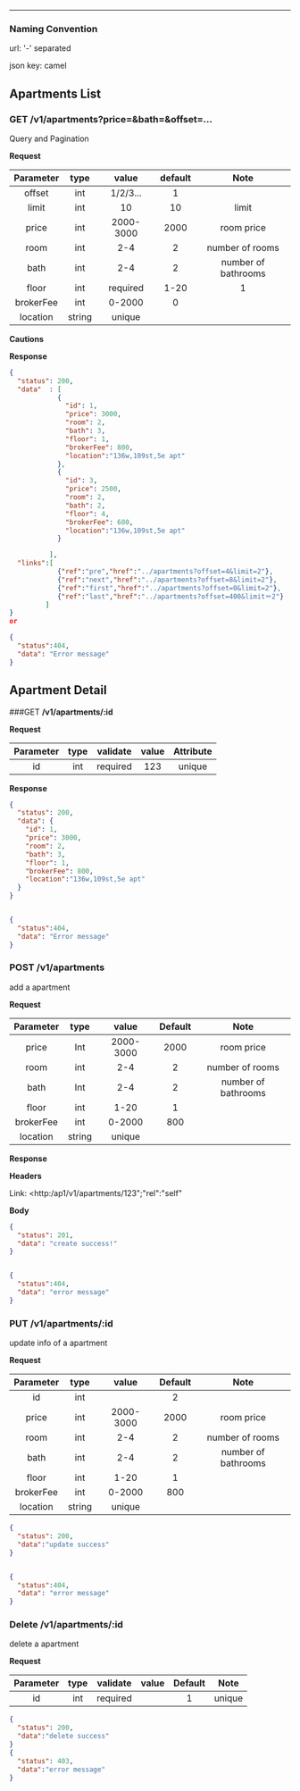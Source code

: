 ------------

### Naming Convention

url: '-' separated

json key: camel

Apartments List
---------------

### GET **/v1/apartments?price=&bath=&offset=...**

Query and Pagination

**Request**

| Parameter  | type   | value   | default|    Note |
|:----------:|:------:|:-------:|:------:|:--------:|
|   offset |  int    |  1/2/3...|    1   |          |
|   limit  |  int    |     10   |    10  |  limit     |
|price     |  int    | 2000-3000| 2000   |  room price |
|room      |  int    | 2-4      | 2      | number of rooms|
|bath      |  int    |2-4       | 2      | number of bathrooms|
|floor     |  int    | required | 1-20   |  1  |
|brokerFee |	int	   |	 0-2000	| 0|||
|location     |  string    | unique |    |    |
**Cautions**

**Response**

```json
{
  "status": 200,
  "data"  : [
            {
              "id": 1,
              "price": 3000,
              "room": 2,
              "bath": 3,
              "floor": 1,
              "brokerFee": 800,
              "location":"136w,109st,5e apt"
            },
            {
              "id": 3,
              "price": 2500,
              "room": 2,
              "bath": 2,
              "floor": 4,
              "brokerFee": 600,
              "location":"136w,109st,5e apt"
            }

          ],
  "links":[
            {"ref":"pre","href":"../apartments?offset=4&limit=2"},
            {"ref":"next","href":"../apartments?offset=8&limit=2"},
            {"ref":"first","href":"../apartments?offset=0&limit=2"},
            {"ref":"last","href":"../apartments?offset=400&limit＝2"}
         ]
}
or

{
  "status":404,
  "data": "Error message"
}

```

Apartment Detail
----------------

###GET **/v1/apartments/:id**


**Request**

| Parameter | type | validate | value | Attribute |
|:---------:|:----:|:--------:|:-----:|:---------:|
|   id   | int  | required |   123 |  unique   |

**Response**

```json
{
  "status": 200,
  "data": {
    "id": 1,
    "price": 3000,
    "room": 2,
    "bath": 3,
    "floor": 1,
    "brokerFee": 800,
    "location":"136w,109st,5e apt"
  }
}


{
  "status":404,
  "data": "Error message"
}
```

### POST **/v1/apartments**


add a apartment

**Request**

|  Parameter      | type             | value                | Default | Note      |
|:------------------:|:--------:|:--------------------:|:-------:|:---------:|
|price| Int        | 2000-3000|  2000   | room price |
|room| int          |2-4|  2  | number of rooms|
|bath| Int  |2-4| 2| number of bathrooms|
|floor  | int    | 1-20    |  1  | |
|brokerFee|	int	|	 0-2000 |	800  || |
|location     |  string    | unique |    |    |

**Response**

****Headers****

  Link: <http:/ap1/v1/apartments/123";"rel":"self"

****Body****

```json
{
  "status": 201,
  "data": "create success!"
}


{
  "status":404,
  "data": "error message"
}
```
### PUT **/v1/apartments/:id**

update info of a apartment

**Request**

|  Parameter      | type             | value                | Default | Note      |
|:------------------:|:--------:|:--------------------:|:-------:|:---------:|
|id|int|  |2|  |
|price| int        | 2000-3000|  2000   | room price |
|room| int          |2-4|  2  | number of rooms|
|bath| int  |2-4| 2| number of bathrooms|
|floor  | int    | 1-20    |  1  | |
|brokerFee|	int	|	 0-2000 |	800  || |
|location     |  string    | unique |    |    |


```json
{
  "status": 200,
  "data":"update success"
}


{
  "status":404,
  "data": "error message"
}
```
### Delete **/v1/apartments/:id**
delete a apartment

**Request**

|  Parameter      | type            | validate | value                | Default | Note      |
|:------------------:|:---------------:|:--------:|:--------------------:|:-------:|:---------:|
|     id     |       int       | required  |         |     1|unique|    |


```json
{
  "status": 200,
  "data":"delete success"
}
{
  "status": 403,
  "data":"error message"
}

```
